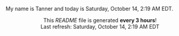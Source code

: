 My name is Tanner and today is Saturday, October 14, 2:19 AM EDT.

<p align="center">This <i>README</i> file is generated <b>every 3 hours</b>!</br>Last refresh: Saturday, October 14, 2:19 AM EDT<br /></p>
